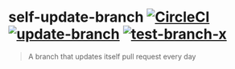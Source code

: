 # self-update-branch [![CircleCI](https://dl.circleci.com/status-badge/img/gh/bahmutov/self-update-branch/tree/main.svg?style=svg)](https://dl.circleci.com/status-badge/redirect/gh/bahmutov/self-update-branch/tree/main) [![update-branch](https://github.com/bahmutov/self-update-branch/actions/workflows/update-branch.yml/badge.svg?branch=main)](https://github.com/bahmutov/self-update-branch/actions/workflows/update-branch.yml) [![test-branch-x](https://github.com/bahmutov/self-update-branch/actions/workflows/test-branch-x.yml/badge.svg?branch=X)](https://github.com/bahmutov/self-update-branch/actions/workflows/test-branch-x.yml)

> A branch that updates itself pull request every day
